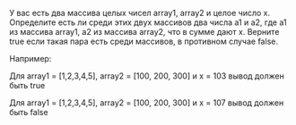 У вас есть два массива целых чисел array1, array2 и целое число x. Определите есть ли среди этих двух массивов два числа a1 и a2, где a1 из массива array1, a2 из массива array2, что в сумме дают x. Верните true если такая пара есть среди массивов, в противном случае false.

Например:

Для array1 = [1,2,3,4,5], array2 = [100, 200, 300]  и x = 103 вывод должен быть true

Для array1 = [1,2,3,4,5], array2 = [100, 200, 300]  и x = 107 вывод должен быть false
